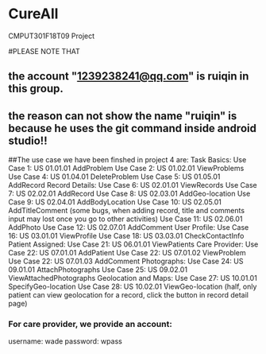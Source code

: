 # CureAll
CMPUT301F18T09 Project

#PLEASE NOTE THAT
## the account "1239238241@qq.com" is ruiqin in this group.
## the reason can not show the name "ruiqin" is because he uses the git command inside android studio!!

##The use case we have been finshed in project 4 are:
    Task Basics:
    Use Case 1: US 01.01.01 AddProblem
    Use Case 2: US 01.02.01 ViewProblems
    Use Case 4: US 01.04.01 DeleteProblem
    Use Case 5: US 01.05.01 AddRecord
    Record Details:
    Use Case 6: US 02.01.01 ViewRecords
    Use Case 7: US 02.02.01 AddRecord
    Use Case 8: US 02.03.01 AddGeo-location
    Use Case 9: US 02.04.01 AddBodyLocation
    Use Case 10: US 02.05.01 AddTitleComment (some bugs, when adding record, title and comments input may lost once you go to other     activities)
    Use Case 11: US 02.06.01 AddPhoto
    Use Case 12: US 02.07.01 AddComment
    User Profile:
    Use Case 16: US 03.01.01 ViewProfile
    Use Case 18: US 03.03.01 CheckContactInfo
    Patient Assigned:
    Use Case 21: US 06.01.01 ViewPatients
    Care Provider:
    Use Case 22: US 07.01.01 AddPatient
    Use Case 22: US 07.01.02 ViewProblem
    Use Case 22: US 07.01.03 AddComment
    Photographs:
    Use Case 24: US 09.01.01 AttachPhotographs
    Use Case 25: US 09.02.01 ViewAttachedPhotographs
    Geolocation and Maps:
    Use Case 27: US 10.01.01 SpecifyGeo-location
    Use Case 28: US 10.02.01 ViewGeo-location (half, only patient can view geolocation for a record, click the button in record detail page)
### For care provider, we provide an account:
  username: wade
  password: wpass
    
    
